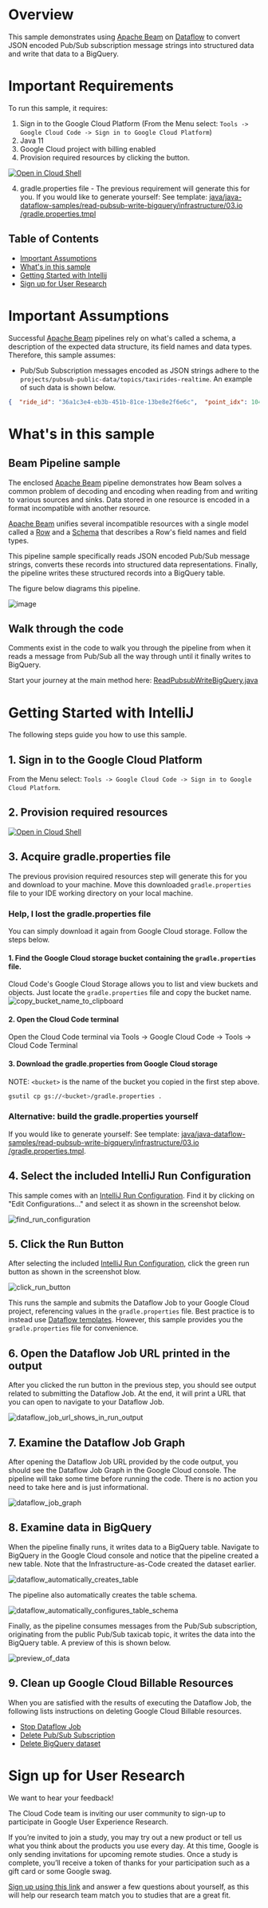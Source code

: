 # Overview

This sample demonstrates using [Apache Beam](https://beam.apache.org/) on [Dataflow](https://cloud.google.com/dataflow)
to convert JSON encoded Pub/Sub subscription message strings into structured data and write that data to a BigQuery.

# Important Requirements

To run this sample, it requires:

1. Sign in to the Google Cloud Platform
(From the Menu select:
`Tools -> Google Cloud Code -> Sign in to Google Cloud Platform`)
2. Java 11
3. Google Cloud project with billing enabled
4. Provision required resources by clicking the button.

[![Open in Cloud Shell](https://gstatic.com/cloudssh/images/open-btn.svg)](https://shell.cloud.google.com/cloudshell/editor?cloudshell_git_repo=https%3A%2F%2Fgithub.com%2FGoogleCloudPlatform%2Fcloud-code-samples&cloudshell_git_branch=v1&cloudshell_tutorial=cloud-shell-readme.md&cloudshell_working_dir=java%2Fjava-dataflow-samples%2Fread-pubsub-write-bigquery&show=terminal)

4. gradle.properties file - The previous requirement will generate this for you. If you would like to generate yourself: See template: [java/java-dataflow-samples/read-pubsub-write-bigquery/infrastructure/03.io
/gradle.properties.tmpl](infrastructure/03.io/gradle.properties.tmpl)

## Table of Contents
* [Important Assumptions](#important-assumptions)
* [What's in this sample](#whats-in-this-sample)
* [Getting Started with Intellij](#getting-started-with-intellij)
* [Sign up for User Research](#sign-up-for-user-research)

# Important Assumptions

Successful [Apache Beam](https://beam.apache.org/) pipelines rely on what's called a schema, a description of the
expected data structure, its field names and data types.
Therefore, this sample assumes:
- Pub/Sub Subscription messages encoded as JSON strings adhere to the
`projects/pubsub-public-data/topics/taxirides-realtime`.  An example of such data is shown below.
```json
{  "ride_id": "36a1c3e4-eb3b-451b-81ce-13be8e2f6e6c",  "point_idx": 1042,  "latitude": 40.721470000000004,  "longitude": -73.82676000000001,  "timestamp": "2023-02-08T14:02:34.28351-05:00",  "meter_reading": 23.425806,  "meter_increment": 0.02248158,  "ride_status": "enroute",  "passenger_count": 2}
```


# What's in this sample

## Beam Pipeline sample

The enclosed [Apache Beam](https://beam.apache.org/) pipeline demonstrates how
Beam solves a common problem of decoding and encoding when reading from and
writing to various sources and sinks.  Data stored in one resource is encoded in a format
incompatible with another resource.

[Apache Beam](https://beam.apache.org/) unifies several incompatible resources with a single model called a
[Row](https://beam.apache.org/releases/javadoc/current/org/apache/beam/sdk/values/Row.html) and a
[Schema](https://beam.apache.org/releases/javadoc/current/org/apache/beam/sdk/schemas/Schema.html)
that describes a Row's field names and field types.

This pipeline sample specifically reads JSON encoded Pub/Sub message strings, converts these
records into structured data representations.  Finally, the pipeline writes these structured records into a BigQuery
table.

The figure below diagrams this pipeline.

![image](./img/pipeline.png)

## Walk through the code

Comments exist in the code to walk you through the pipeline from when it reads
a message from Pub/Sub all the way through until it finally writes to BigQuery.

Start your journey at the main method here:
[ReadPubsubWriteBigQuery.java](src/main/java/com/cloudcode/dataflow/ReadPubsubWriteBigQuery.java)

# Getting Started with IntelliJ

The following steps guide you how to use this sample.

## 1. Sign in to the Google Cloud Platform

From the Menu select:
`Tools -> Google Cloud Code -> Sign in to Google Cloud Platform`.

## 2. Provision required resources

[![Open in Cloud Shell](https://gstatic.com/cloudssh/images/open-btn.svg)](https://shell.cloud.google.com/cloudshell/editor?cloudshell_git_repo=https%3A%2F%2Fgithub.com%2FGoogleCloudPlatform%2Fcloud-code-samples&cloudshell_git_branch=v1&cloudshell_tutorial=cloud-shell-readme.md&cloudshell_working_dir=java%2Fjava-dataflow-samples%2Fread-pubsub-write-bigquery&show=terminal)

## 3. Acquire gradle.properties file

The previous provision required resources step will generate this for you and
download to your machine.  Move this downloaded `gradle.properties` file to your
IDE working directory on your local machine.

### Help, I lost the gradle.properties file

You can simply download it again from Google Cloud storage.  Follow the steps
below.

#### 1. Find the Google Cloud storage bucket containing the `gradle.properties` file.
Cloud Code's Google Cloud Storage allows you to list and view buckets and
objects.  Just locate the `gradle.properties` file and copy the bucket name.
![copy_bucket_name_to_clipboard](img/copy_bucket_name_to_clipboard.png)

#### 2. Open the Cloud Code terminal 
Open the Cloud Code terminal via
Tools -> Google Cloud Code -> Tools -> Cloud Code Terminal

#### 3. Download the gradle.properties from Google Cloud storage
NOTE: `<bucket>` is the name of the bucket
you copied in the first step above.

```sh
gsutil cp gs://<bucket>/gradle.properties .
```

### Alternative: build the gradle.properties yourself
If you would like to generate yourself: See template: [java/java-dataflow-samples/read-pubsub-write-bigquery/infrastructure/03.io
/gradle.properties.tmpl](infrastructure/03.io/gradle.properties.tmpl).

## 4. Select the included IntelliJ Run Configuration

This sample comes with an [IntelliJ Run Configuration](https://www.jetbrains.com/help/idea/run-debug-configuration.html).
Find it by clicking on "Edit Configurations..." and select it
as shown in the screenshot below.

![find_run_configuration](img/find_run_configuration.png)

## 5. Click the Run Button

After selecting the included
[IntelliJ Run Configuration](https://www.jetbrains.com/help/idea/run-debug-configuration.html),
click the green run button as shown in the screenshot blow.

![click_run_button](img/click_run_button.png)

This runs the sample and submits the Dataflow Job to your
Google Cloud project, referencing values in the `gradle.properties`
file.  Best practice is to instead use
[Dataflow templates](https://cloud.google.com/dataflow/docs/concepts/dataflow-templates).
However, this sample provides you the `gradle.properties` file
for convenience.

## 6. Open the Dataflow Job URL printed in the output

After you clicked the run button in the previous step,
you should see output related to submitting the Dataflow Job.
At the end, it will print a URL that you can open to navigate
to your Dataflow Job.

![dataflow_job_url_shows_in_run_output](img/dataflow_job_url_shows_in_run_output.png)

## 7. Examine the Dataflow Job Graph

After opening the Dataflow Job URL provided by the code output,
you should see the Dataflow Job Graph in the Google Cloud console.
The pipeline will take some time before running the code.  There
is no action you need to take here and is just informational.

![dataflow_job_graph](img/dataflow_job_graph.png)

## 8. Examine data in BigQuery

When the pipeline finally runs, it writes data to a BigQuery table.
Navigate to BigQuery in the Google Cloud console and notice that
the pipeline created a new table.  Note that the Infrastructure-as-Code
created the dataset earlier.

![dataflow_automatically_creates_table](img/dataflow_automatically_creates_table.png)

The pipeline also automatically creates the table schema.

![dataflow_automatically_configures_table_schema](img/dataflow_automatically_configures_table_schema.png)

Finally, as the pipeline consumes messages from the Pub/Sub subscription,
originating from the public Pub/Sub taxicab topic,
it writes the data into the BigQuery table.  A preview of this is shown
below.

![preview_of_data](img/preview_of_data.png)

## 9. Clean up Google Cloud Billable Resources

When you are satisfied with the results of executing the Dataflow Job,
the following lists instructions on deleting Google Cloud Billable resources.

- [Stop Dataflow Job](https://cloud.google.com/dataflow/docs/guides/stopping-a-pipeline)
- [Delete Pub/Sub Subscription](https://cloud.google.com/pubsub/docs/create-subscription#delete_subscription)
- [Delete BigQuery dataset](https://cloud.google.com/bigquery/docs/managing-datasets#deleting_datasets)

# Sign up for User Research

We want to hear your feedback!

The Cloud Code team is inviting our user community to sign-up to participate in Google User Experience Research.

If you’re invited to join a study, you may try out a new product or tell us what you think about the products you use every day. At this time, Google is only sending invitations for upcoming remote studies. Once a study is complete, you’ll receive a token of thanks for your participation such as a gift card or some Google swag.

[Sign up using this link](https://google.qualtrics.com/jfe/form/SV_4Me7SiMewdvVYhL?reserved=1&utm_source=In-product&Q_Language=en&utm_medium=own_prd&utm_campaign=Q1&productTag=clou&campaignDate=January2021&referral_code=UXbT481079) and answer a few questions about yourself, as this will help our research team match you to studies that are a great fit.